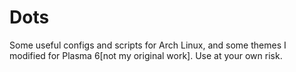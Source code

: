 # Dots
Some useful configs and scripts for Arch Linux, and some themes I modified for Plasma 6[not my original work]. Use at your own risk.
